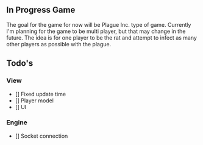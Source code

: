 ## In Progress Game

The goal for the game for now will be Plague Inc. type of game. Currently I'm planning for the game to be multi player, but that may change in the future. The idea is for one player to be the rat and attempt to infect as many other players as possible with the plague.

## Todo's

### View

- [] Fixed update time
- [] Player model
- [] UI

### Engine

- [] Socket connection
